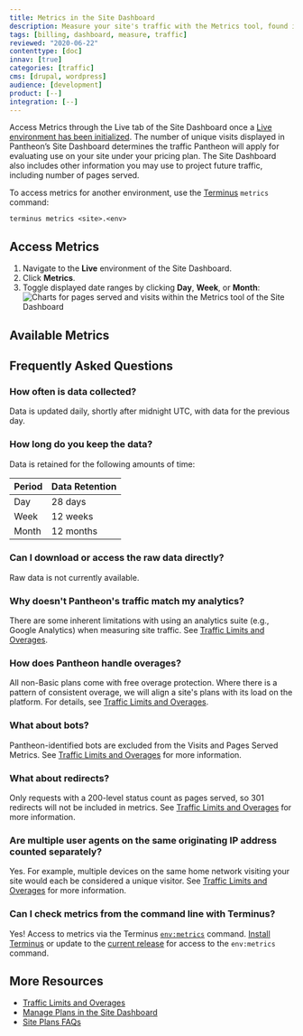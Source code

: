```yaml
---
title: Metrics in the Site Dashboard
description: Measure your site's traffic with the Metrics tool, found in the Live environment of the Site Dashboard.
tags: [billing, dashboard, measure, traffic]
reviewed: "2020-06-22"
contenttype: [doc]
innav: [true]
categories: [traffic]
cms: [drupal, wordpress]
audience: [development]
product: [--]
integration: [--]
---
```


Access Metrics through the Live tab of the Site Dashboard once a [Live environment has been initialized](/guides/quickstart/create-test-live). The number of unique visits displayed in Pantheon’s Site Dashboard determines the traffic Pantheon will apply for evaluating use on your site under your pricing plan. The Site Dashboard also includes other information you may use to project future traffic, including number of pages served.

To access metrics for another environment, use the [Terminus](/terminus) `metrics` command:

```bash{promptUser: user}
terminus metrics <site>.<env>
```

## Access Metrics

1. Navigate to the **<span class="glyphicons glyphicons-cardio"></span> Live** environment of the Site Dashboard.
1. Click **<span class="glyphicons glyphicons-charts"></span> Metrics**.
1. Toggle displayed date ranges by clicking **Day**, **Week**, or **Month**:
  ![Charts for pages served and visits within the Metrics tool of the Site Dashboard](../images/dashboard/metrics-graphs.png)

## Available Metrics

<Partial file="traffic-dl.md" />

## Frequently Asked Questions

### How often is data collected?

Data is updated daily, shortly after midnight UTC, with data for the previous day.

### How long do you keep the data?

Data is retained for the following amounts of time:

| Period  | Data Retention |
| ------- | -------------- |
| Day     | 28 days        |
| Week    | 12 weeks       |
| Month   | 12 months      |

### Can I download or access the raw data directly?

Raw data is not currently available.

### Why doesn't Pantheon's traffic match my analytics?

There are some inherent limitations with using an analytics suite (e.g., Google Analytics) when measuring site traffic. See [Traffic Limits and Overages](/guides/account-mgmt/traffic).

### How does Pantheon handle overages?

All non-Basic plans come with free overage protection. Where there is a pattern of consistent overage, we will align a site's plans with its load on the platform. For details, see [Traffic Limits and Overages](/guides/account-mgmt/traffic).

### What about bots?

Pantheon-identified bots are excluded from the Visits and Pages Served Metrics. See [Traffic Limits and Overages](/guides/account-mgmt/traffic) for more information.

### What about redirects?

Only requests with a 200-level status count as pages served, so 301 redirects will not be included in metrics. See [Traffic Limits and Overages](/guides/account-mgmt/traffic) for more information.

### Are multiple user agents on the same originating IP address counted separately?

Yes. For example, multiple devices on the same home network visiting your site would each be considered a unique visitor. See [Traffic Limits and Overages](/guides/account-mgmt/traffic) for more information.

### Can I check metrics from the command line with Terminus?

Yes! Access to metrics via the Terminus [`env:metrics`](/terminus/commands/env-metrics) command. [Install Terminus](/terminus/install) or update to the [current release](/terminus/updates#updates) for access to the `env:metrics` command.

## More Resources

- [Traffic Limits and Overages](/guides/account-mgmt/traffic)
- [Manage Plans in the Site Dashboard](/guides/legacy-dashboard/site-plan)
- [Site Plans FAQs](/guides/account-mgmt/plans/faq)
